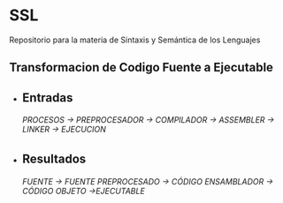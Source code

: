 # SSL
Repositorio para la materia de Sintaxis y Semántica de los Lenguajes

## Transformacion de Codigo Fuente a Ejecutable
   - ## Entradas
      ###### PROCESOS -> PREPROCESADOR -> COMPILADOR -> ASSEMBLER -> LINKER -> EJECUCION

   - ## Resultados
     ###### FUENTE -> FUENTE PREPROCESADO -> CÓDIGO ENSAMBLADOR -> CÓDIGO OBJETO ->EJECUTABLE

